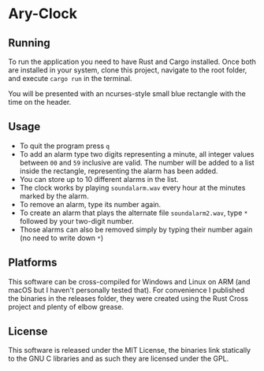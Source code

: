 # Ary-Clock

Running
-------

To run the application you need to have Rust and Cargo installed. Once both are installed in your system, clone this project, navigate to the root folder, and execute `cargo run` in the terminal.

You will be presented with an ncurses-style small blue rectangle with the time on the header.

Usage
-----

* To quit the program press `q`
* To add an alarm type two digits representing a minute, all integer values between `00` and `59` inclusive are valid. The number will be added to a list inside the rectangle, representing the alarm has been added.
* You can store up to 10 different alarms in the list.
* The clock works by playing `soundalarm.wav` every hour at the minutes marked by the alarm.
* To remove an alarm, type its number again.
* To create an alarm that plays the alternate file `soundalarm2.wav`, type `*` followed by your two-digit number.
* Those alarms can also be removed simply by typing their number again (no need to write down `*`)

Platforms
---------

This software can be cross-compiled for Windows and Linux on ARM (and macOS but I haven't personally tested that). For convenience I published the binaries in the releases folder, they were created using the Rust Cross project and plenty of elbow grease.


License
-------

This software is released under the MIT License, the binaries link statically to the GNU C libraries and as such they are licensed under the GPL.
